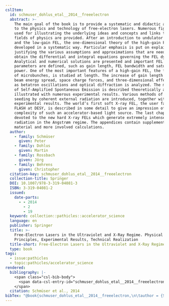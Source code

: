 ```yaml
---
cslItem:
  id: schmuser_dohlus_etal__2014__freeelectron
  abstract: >-
    The main goal of the book is to provide a systematic and didactic approach
    to the physics and technology of free-electron lasers. Numerous figures are
    used for illustrating the underlying ideas and concepts and links to other
    fields of physics are provided. After an introduction to undulator radiation
    and the low-gain FEL, the one-dimensional theory of the high-gain FEL is
    developed in a systematic way. Particular emphasis is put on explaining and
    justifying the various assumptions and approximations that are needed to
    obtain the differential and integral equations governing the FEL dynamics.
    Analytical and numerical solutions are presented and important FEL
    parameters are defined, such as gain length, FEL bandwidth and saturation
    power. One of the most important features of a high-gain FEL, the formation
    of microbunches, is studied at length. The increase of gain length due to
    beam energy spread, space charge forces, and three-dimensional effects such
    as betatron oscillations and optical diffraction is analyzed. The mechanism
    of Self-Amplified Spontaneous Emission is described theoretically and
    illustrated with numerous experimental results. Various methods of FEL
    seeding by coherent external radiation are introduced, together with
    experimental results. The world’s first soft X-ray FEL, the user facility
    FLASH at DESY, is described in some detail to give an impression of the
    complexity of such an accelerator-based light source. The last chapter is
    devoted to the new hard X-ray FELs which generate extremely intense
    radiation in the Angstrøm regime. The appendices contain supplementary
    material and more involved calculations.
  author:
    - family: Schmüser
      given: Peter
    - family: Dohlus
      given: Martin
    - family: Rossbach
      given: Jörg
    - family: Behrens
      given: Christopher
  citation-key: schmuser_dohlus_etal__2014__freeelectron
  collection-title: Springer
  DOI: 10.1007/978-3-319-04081-3
  ISBN: 3-319-04081-2
  issued:
    date-parts:
      - - 2014
        - 2
        - 19
  keyword: collection::pathicles::accelerator_science
  language: en
  publisher: Springer
  title: >-
    Free-Electron Lasers in the Ultraviolet and X-Ray Regime. Physical
    Principles, Experimental Results, Technical Realization
  title-short: Free-Electron Lasers in the Ultraviolet and X-Ray Regime.
  type: book
tags:
  - issue:pathicles
  - topic:pathicles/accelerator_science
rendered:
  bibliography: |-
    <span class="csl-bib-body">
      <span data-csl-entry-id="schmuser_dohlus_etal__2014__freeelectron" class="csl-entry">Schmüser, P., Dohlus, M., Rossbach, J., &#38; Behrens, C. 2014. <i>Free-Electron Lasers in the Ultraviolet and X-Ray Regime. Physical Principles, Experimental Results, Technical Realization</i>. Springer. <a href='https://doi.org/10.1007/978-3-319-04081-3'>https://doi.org/10.1007/978-3-319-04081-3</a></span>
    </span>
  citation: Schmüser et al., 2014
bibTex: "@book{schmuser_dohlus_etal__2014__freeelectron,\n\tauthor = {Schm{\\\" u}ser, Peter and Dohlus, Martin and Rossbach, J{\\\" o}rg and Behrens, Christopher},\n\tseries = {Springer},\n\tyear = {2014},\n\tmonth = {feb 19},\n\tpublisher = {Springer},\n\ttitle = {Free-{Electron} {Lasers} in the {Ultraviolet} and {X}-{Ray} {Regime}. {Physical} {Principles}, {Experimental} {Results}, {Technical} {Realization}},\n}\n\n"
---
```

